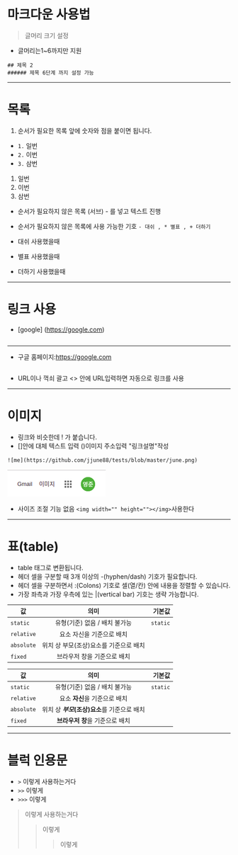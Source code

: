 # 마크다운 사용법
> 글머리 크기 설정 
*  글머리는1~6까지만 지원
```
## 제목 2
###### 제목 6단계 까지 설정 가능
```
------------------------------------------------------
# 목록 
1. 순서가 필요한 목록 앞에 숫자와 점을  붙이면 됩니다.
* ```1.``` 일번
* ```2.``` 이번
* ```3.``` 삼번

1. 일번
2. 이번
3. 삼번

- 순서가 필요하지 않은 목록 (서브)  - 를 넣고 텍스트 진행

- 순서가 필요하지 않은 목록에 사용 가능한 기호
	```- 대쉬 , * 별표 , + 더하기```
- 대쉬 사용했을때
* 별표 사용했을때
+ 더하기 사용했을때
-------------------------------------------------------
# 링크 사용
* [google] (https://google.com)
```[    ] 안에 링크 이름 (     ) 안에 링크주소
```
--------------------------------------------------------
* 구글 홈페이지:<https://google.com>
```구글 홈페이지:<https://google.com>
```
* URL이나 꺽쇠 괄고 <> 안에 URL입력하면 자동으로 링크를 사용
--------------------------------------------------------

# 이미지 
* 링크와 비슷한데 ! 가 붙습니다.
* []안에 대체 텍스트 입력 ()이미지 주소입력 "링크설명"작성
``` 
![me](https://github.com/jjune88/tests/blob/master/june.png)
```
![me](https://github.com/jjune88/tests/blob/master/june.png)
* 사이즈 조절 기능 없음 ```<img width="" height=""></img>```사용한다
----
# 표(table)
* table 태그로 변환됩니다.
* 헤더 셀을 구분할 때 3개 이상의 -(hyphen/dash) 기호가 필요합니다.
* 헤더 셀을 구분하면서 :(Colons) 기호로 셀(열/칸) 안에 내용을 정렬할 수 있습니다.
* 가장 좌측과 가장 우측에 있는 |(vertical bar) 기호는 생략 가능합니다.


| 값 | 의미 | 기본값 |
|---|:---:|---:|
| `static` | 유형(기준) 없음 / 배치 불가능 | `static` |
| `relative` | 요소 자신을 기준으로 배치 |  |
| `absolute` | 위치 상 부모(조상)요소를 기준으로 배치 |  |
| `fixed` | 브라우저 창을 기준으로 배치 |  |

값 | 의미 | 기본값
---|:---:|---:
`static` | 유형(기준) 없음 / 배치 불가능 | `static`
`relative` | 요소 **자신**을 기준으로 배치 |
`absolute` | 위치 상 **_부모_(조상)요소**를 기준으로 배치 |
`fixed` | **브라우저 창**을 기준으로 배치 |
 
----
# 블럭 인용문

* ```>``` 이렇게 사용하는거다
* ```>>``` 이렇게 
* ```>>>``` 이렇게

> 이렇게 사용하는거다
>> 이렇게
>>> 이렇게 








